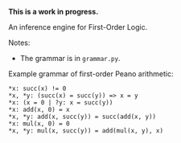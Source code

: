 **This is a work in progress.**

An inference engine for First-Order Logic.

Notes:

* The grammar is in `grammar.py`.

Example grammar of first-order Peano arithmetic:

```
*x: succ(x) != 0
*x, *y: (succ(x) = succ(y)) => x = y
*x: (x = 0 | ?y: x = succ(y))
*x: add(x, 0) = x
*x, *y: add(x, succ(y)) = succ(add(x, y))
*x: mul(x, 0) = 0
*x, *y: mul(x, succ(y)) = add(mul(x, y), x)
```
